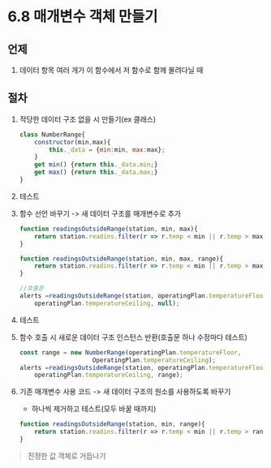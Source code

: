 # 6.8 매개변수 객체 만들기

## 언제

1. 데이터 항목 여러 개가 이 함수에서 저 함수로 함께 몰려다닐 때

## 절차

1. 적당한 데이터 구조 없을 시 만들기(ex 클래스)
    ```javascript
    class NumberRange{
        constructor(min,max){
            this._data = {min:min, max:max};
        }
        get min() {return this._data.min;}
        get max() {return this._data.max;}
    }
    ```

2. 테스트
3. 함수 선언 바꾸기 -> 새 데이터 구조를 매개변수로 추가
    ```javascript
    function readingsOutsideRange(station, min, max){
        return station.readins.filter(r => r.temp < min || r.temp > max);
    }
    ```

    ```javascript
    function readingsOutsideRange(station, min, max, range){
        return station.readins.filter(r => r.temp < min || r.temp > max);
    }

    //호출문
    alerts =readingsOutsideRange(station, operatingPlan.temperatureFloor,
        operatingPlan.temperatureCeiling, null);
    ```

4. 테스트
5. 함수 호출 시 새로운 데이터 구조 인스턴스 반환(호출문 하나 수정마다 테스트)

    ```javascript
    const range = new NumberRange(operatingPlan.temperatureFloor,
                        OperatingPlan.temperatureCeiling);
    alerts =readingsOutsideRange(station, operatingPlan.temperatureFloor,
        operatingPlan.temperatureCeiling, range);
    ```

6. 기존 매개변수 사용 코드 -> 새 데이터 구조의 원소를 사용하도록 바꾸기

    - 하나씩 제거하고 테스트(모두 바꿀 때까지)
    ```javascript
    function readingsOutsideRange(station, min, range){
        return station.readins.filter(r => r.temp < min || r.temp > range.max);
    }
    ```

> 진정한 값 객체로 거듭나기
> 